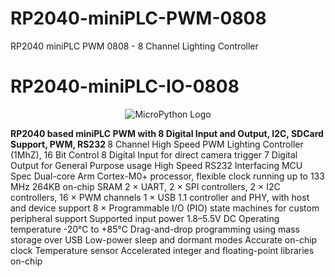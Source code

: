 # RP2040-miniPLC-PWM-0808
RP2040 miniPLC PWM 0808 - 8 Channel Lighting Controller
# RP2040-miniPLC-IO-0808

<p align="center">
  <img src="https://raw.githubusercontent.com/cgtan2020/RP2040-miniPLC-PWM-0808/main/RP2040 miniPLC-PWM-300DPI.jpg" alt="MicroPython Logo"/>
</p>

<b> 
RP2040 based miniPLC PWM with 8 Digital Input and Output, I2C, SDCard Support, PWM, RS232
</b>
8 Channel High Speed PWM Lighting Controller (1MhZ), 16 Bit Control
8 Digital Input for direct camera trigger
7 Digital Output for General Purpose usage
High Speed RS232 Interfacing
MCU Spec
Dual-core Arm Cortex-M0+ processor, flexible clock running up to 133 MHz
264KB on-chip SRAM
2 × UART, 2 × SPI controllers, 2 × I2C controllers, 16 × PWM channels
1 × USB 1.1 controller and PHY, with host and device support
8 × Programmable I/O (PIO) state machines for custom peripheral support
Supported input power 1.8–5.5V DC
Operating temperature -20°C to +85°C
Drag-and-drop programming using mass storage over USB
Low-power sleep and dormant modes
Accurate on-chip clock
Temperature sensor
Accelerated integer and floating-point libraries on-chip
